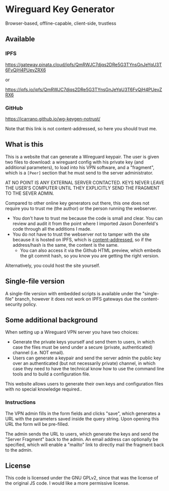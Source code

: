 # Wireguard Key Generator

Browser-based, offline-capable, client-side, trustless

## Available

### IPFS

https://gateway.pinata.cloud/ipfs/QmRWJC7djqs2DRe5G3TYnsGnJeYqU3T6FvQjH4PUevZRX6

or

https://ipfs.io/ipfs/QmRWJC7djqs2DRe5G3TYnsGnJeYqU3T6FvQjH4PUevZRX6

### GitHub

https://jcarrano.github.io/wg-keygen-notrust/

Note that this link is not content-addressed, so here you should trust me.
## What is this

This is a website that can generate a Wireguard keypair. The user
is given two files to download: a wireguard config with his private key (and additional parameters),
to load into his VPN software, and a "fragment", which is a `[Peer]` section that he
must send to the server administrator.

AT NO POINT IS ANY EXTERNAL SERVER CONTACTED. KEYS NEVER LEAVE THE USER'S COMPUTER UNTIL
THEY EXPLICITLY SEND THE FRAGMENT TO THE SEVER ADMIN.

Compared to other online key generators out there, this one does not require you to
trust me (the author) or the person running the webserver.

- You don't have to trust me because the code is small and clear. You can review and
  audit it from the point where I imported Jason Donenfeld's code through all
  the additions I made.
- You do not have to trust the webserver not to tamper with the site because it
  is hosted on IPFS, which is [content-addressed](https://en.wikipedia.org/wiki/Content-addressable_storage),
  so if the address/hash is the same, the content is the same.
  - You can also access it via the Github HTML preview, which embeds the git
    commit hash, so you know you are getting the right version.

Alternatively, you could host the site yourself.

## Single-file version

A single-file version with embedded scripts is available under the "single-file"
branch, however it does not work on IPFS gateways due the content-security
policy.

## Some additional background

When setting up a Wireguard VPN server you have two choices:

- Generate the private keys yourself and send them to users, in which
  case the files must be send under a secure (private, authenticated) channel
  (i.e. NOT email).
- Users can generate a keypair and send the server admin the public key over
  an authenticated (but not necessarily private) channel, in which case they
  need to have the technical know how to use the command line tools and to
  build a configuration file.

This website allows users to generate their own keys and configuration files with
no special knowledge required..

### Instructions

The VPN admin fills in the form fields and clicks "save", which generates a URL
with the parameters saved inside the query string. Upon opening this URL the form will
be pre-filled.

The admin sends the URL to users, which generate the keys and send the "Server
Fragment" back to the admin. An email address can optionally be specified,
which will enable a "mailto" link to directly mail the fragment back to the
admin.

## License

This code is licensed under the GNU GPLv2, since that was the license of the
original JS code. I would like a more permissive license.
